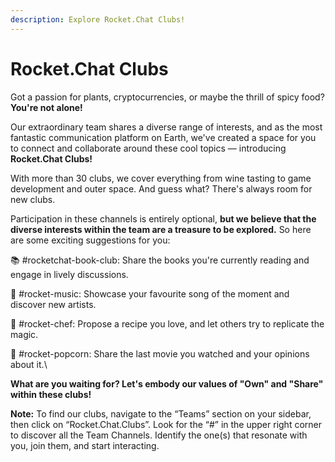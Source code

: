 ```yaml
---
description: Explore Rocket.Chat Clubs!
---
```


# Rocket.Chat Clubs

Got a passion for plants, cryptocurrencies, or maybe the thrill of spicy food? **You're not alone!**

Our extraordinary team shares a diverse range of interests, and as the most fantastic communication platform on Earth, we've created a space for you to connect and collaborate around these cool topics — introducing **Rocket.Chat Clubs!**

With more than 30 clubs, we cover everything from wine tasting to game development and outer space. And guess what? There's always room for new clubs.

Participation in these channels is entirely optional, **but we believe that the diverse interests within the team are a treasure to be explored.** So here are some exciting suggestions for you:



📚 #rocketchat-book-club: Share the books you're currently reading and engage in lively discussions.

🎵 #rocket-music: Showcase your favourite song of the moment and discover new artists.

🍲 #rocket-chef: Propose a recipe you love, and let others try to replicate the magic.

🍿 #rocket-popcorn: Share the last movie you watched and your opinions about it.\


**What are you waiting for? Let's embody our values of "Own" and "Share" within these clubs!**

**Note:** To find our clubs, navigate to the “Teams” section on your sidebar, then click on “Rocket.Chat.Clubs”. Look for the “#” in the upper right corner to discover all the Team Channels. Identify the one(s) that resonate with you, join them, and start interacting.
